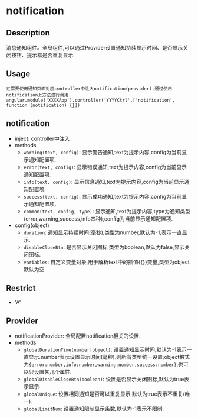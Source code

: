 # notification
## Description
消息通知组件。全局组件,可以通过Provider设置通知持续显示时间、是否显示关闭按钮、提示框是否重复显示.

## Usage

```
在需要使用通知页面对应controller中注入notification(provider),通过使用notification上方法进行调用.
angular.module('XXXXApp').controller('YYYYCtrl',['notification', function (notification) {}])
```
## notification
- inject: controller中注入
- methods
    - `warning(text, config)`: 显示警告通知,text为提示内容,config为当前显示通知配置项.
    - `error(text, config)`: 显示错误通知,text为提示内容,config为当前显示通知配置项.
    - `info(text, config)`: 显示信息通知,text为提示内容,config为当前显示通知配置项.
    - `success(text, config)`: 显示成功通知,text为提示内容,config为当前显示通知配置项.
    - `common(text, config, type)`: 显示通知,text为提示内容,type为通知类型(error,warning,success,info四种),config为当前显示通知配置项.
- config(object)
    - `duration`: 通知显示持续时间(毫秒),类型为number,默认为-1,表示一直显示.
    - `disableCloseBtn`: 是否显示关闭图标,类型为boolean,默认为false,显示关闭图标.
    - `variables`: 自定义变量对象,用于解析text中的插值{{}}变量,类型为object,默认为空.



## Restrict
- 'A'

## Provider
- notificationProvider: 全局配置notification相关的设置.
- methods
    - `globalDurationTime(number|object)`: 设置通知显示时间,默认为-1表示一直显示.number表示设置显示时间(毫秒),则所有类型统一设置;object格式为`{error:number,info:number,warning:number,success:number}`,也可以只设置某几个属性.
    - `globalDisableCloseBtn(boolean)`: 设置是否显示关闭图标,默认为true表示显示.
    - `globalUnique`: 设置相同通知是否可以重复显示,默认为true表示不重复(唯一).
    - `globalLimitNum`: 设置通知限制显示条数,默认为-1表示不限制.